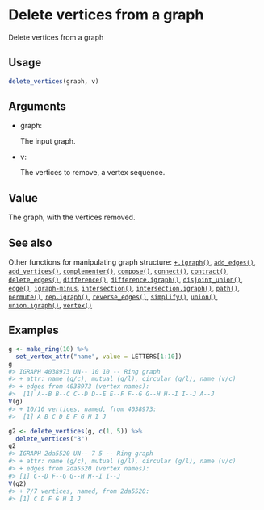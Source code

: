 # Delete vertices from a graph

Delete vertices from a graph

## Usage

``` r
delete_vertices(graph, v)
```

## Arguments

- graph:

  The input graph.

- v:

  The vertices to remove, a vertex sequence.

## Value

The graph, with the vertices removed.

## See also

Other functions for manipulating graph structure:
[`+.igraph()`](https://r.igraph.org/reference/plus-.igraph.md),
[`add_edges()`](https://r.igraph.org/reference/add_edges.md),
[`add_vertices()`](https://r.igraph.org/reference/add_vertices.md),
[`complementer()`](https://r.igraph.org/reference/complementer.md),
[`compose()`](https://r.igraph.org/reference/compose.md),
[`connect()`](https://r.igraph.org/reference/ego.md),
[`contract()`](https://r.igraph.org/reference/contract.md),
[`delete_edges()`](https://r.igraph.org/reference/delete_edges.md),
[`difference()`](https://r.igraph.org/reference/difference.md),
[`difference.igraph()`](https://r.igraph.org/reference/difference.igraph.md),
[`disjoint_union()`](https://r.igraph.org/reference/disjoint_union.md),
[`edge()`](https://r.igraph.org/reference/edge.md),
[`igraph-minus`](https://r.igraph.org/reference/igraph-minus.md),
[`intersection()`](https://r.igraph.org/reference/intersection.md),
[`intersection.igraph()`](https://r.igraph.org/reference/intersection.igraph.md),
[`path()`](https://r.igraph.org/reference/path.md),
[`permute()`](https://r.igraph.org/reference/permute.md),
[`rep.igraph()`](https://r.igraph.org/reference/rep.igraph.md),
[`reverse_edges()`](https://r.igraph.org/reference/reverse_edges.md),
[`simplify()`](https://r.igraph.org/reference/simplify.md),
[`union()`](https://r.igraph.org/reference/union.md),
[`union.igraph()`](https://r.igraph.org/reference/union.igraph.md),
[`vertex()`](https://r.igraph.org/reference/vertex.md)

## Examples

``` r
g <- make_ring(10) %>%
  set_vertex_attr("name", value = LETTERS[1:10])
g
#> IGRAPH 4038973 UN-- 10 10 -- Ring graph
#> + attr: name (g/c), mutual (g/l), circular (g/l), name (v/c)
#> + edges from 4038973 (vertex names):
#>  [1] A--B B--C C--D D--E E--F F--G G--H H--I I--J A--J
V(g)
#> + 10/10 vertices, named, from 4038973:
#>  [1] A B C D E F G H I J

g2 <- delete_vertices(g, c(1, 5)) %>%
  delete_vertices("B")
g2
#> IGRAPH 2da5520 UN-- 7 5 -- Ring graph
#> + attr: name (g/c), mutual (g/l), circular (g/l), name (v/c)
#> + edges from 2da5520 (vertex names):
#> [1] C--D F--G G--H H--I I--J
V(g2)
#> + 7/7 vertices, named, from 2da5520:
#> [1] C D F G H I J
```
